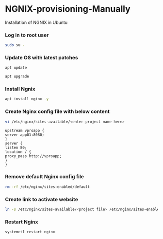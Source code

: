 # NGNIX-provisioning-Manually
Installation of NGNIX in Ubuntu
### Log in to root user
```sh
sudo su -
```
### Update OS with latest patches
```sh
apt update
```
```sh
apt upgrade
```
### Install Ngnix
```sh
apt install nginx -y
```
### Create Nginx config file with below content
```sh
vi /etc/nginx/sites-available/<enter project name here>
```
~~~
upstream vproapp {
server app01:8080;
}
server {
listen 80;
location / {
proxy_pass http://vproapp;
}
}

~~~
### Remove default Nginx config file
```sh
rm -rf /etc/nginx/sites-enabled/default
```
### Create link to activate website
```sh
ln -s /etc/nginx/sites-available/<project file> /etc/nginx/sites-enabled/<project file>
```
### Restart Nginx
```sh
systemctl restart nginx
```

